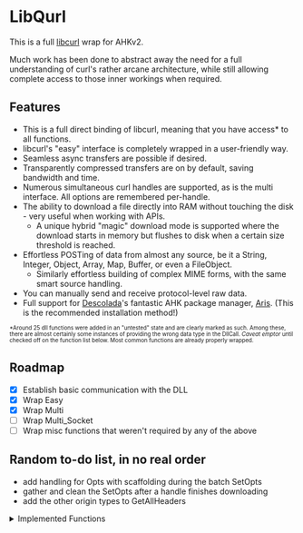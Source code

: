 # LibQurl
This is a full [libcurl](https://curl.se/) wrap for AHKv2.

Much work has been done to abstract away the need for a full understanding of curl's rather arcane architecture, while still allowing complete access to those inner workings when required.

## Features
- This is a full direct binding of libcurl, meaning that you have access* to all functions.
- libcurl's "easy" interface is completely wrapped in a user-friendly way.
- Seamless async transfers are possible if desired.
- Transparently compressed transfers are on by default, saving bandwidth and time.
- Numerous simultaneous curl handles are supported, as is the multi interface. All options are remembered per-handle.
- The ability to download a file directly into RAM without touching the disk - very useful when working with APIs.
    - A unique hybrid "magic" download mode is supported where the download starts in memory but flushes to disk when a certain size threshold is reached.
- Effortless POSTing of data from almost any source, be it a String, Integer, Object, Array, Map, Buffer, or even a FileObject.
    - Similarly effortless building of complex MIME forms, with the same smart source handling.
- You can manually send and receive protocol-level raw data.
- Full support for [Descolada](https://github.com/Descolada)'s fantastic AHK package manager, [Aris](https://github.com/Descolada/Aris). (This is the recommended installation method!)

<sup><sub>*Around 25 dll functions were added in an "untested" state and are clearly marked as such. Among these, there are almost certainly some instances of providing the wrong data type in the DllCall. *Caveat emptor* until checked off on the function list below. Most common functions are already properly wrapped.</sup></sub>

## Roadmap
- [X] Establish basic communication with the DLL
- [X] Wrap Easy
- [X] Wrap Multi
- [ ] Wrap Multi_Socket
- [ ] Wrap misc functions that weren't required by any of the above

## Random to-do list, in no real order
- add handling for Opts with scaffolding during the batch SetOpts
- gather and clean the SetOpts after a handle finishes downloading
- add the other origin types to GetAllHeaders
  
<details><summary>Implemented Functions</summary>
https://curl.se/libcurl/c/allfuncs.html
  
| Wrapped?   | Name                          | Notes                        |
|:----------:|:------------------------------|:-----------------------------|
| &check;    | curl_easy_cleanup             |                              |
| &check;    | curl_easy_duphandle           |                              |
| &check;    | curl_easy_getinfo             |                              |
| &check;    | curl_easy_header              |                              |
| &check;    | curl_easy_init                |                              |
| &check;    | curl_easy_nextheader          |                              |
| &check;    | curl_easy_option_by_id        |                              |
| &check;    | curl_easy_option_by_name      |                              |
| &check;    | curl_easy_option_next         |                              |
| &check;    | curl_easy_pause               |                              |
| &check;    | curl_easy_perform             | called with .Sync()          |
| &check;    | curl_easy_recv                |                              |
| &check;    | curl_easy_reset               |                              |
| &check;    | curl_easy_send                |                              |
| &check;    | curl_easy_setopt              |                              |
|            | curl_easy_ssls_export         | waiting on upstream bug fixes|
|            | curl_easy_ssls_import         | waiting on upstream bug fixes|
| &check;    | curl_easy_strerror            |                              |
| &check;    | curl_easy_upkeep              |                              |
| &check;    | curl_free                     |                              |
| &check;    | curl_getdate                  |                              |
| &check;    | curl_global_cleanup           |                              |
| &check;    | curl_global_init              | only default mode for now    |
|            | curl_global_init_mem          |                              |
| &check;    | curl_global_sslset            |                              |
| &check;    | curl_mime_addpart             |                              |
|            | curl_global_trace             |                              |
| &check;    | curl_mime_data                |                              |
| &check;    | curl_mime_data_cb             |                              |
| &check;    | curl_mime_encoder             |                              |
| &check;    | curl_mime_filedata            |                              |
| &check;    | curl_mime_filename            |                              |
| &check;    | curl_mime_free                |                              |
| &check;    | curl_mime_headers             |                              |
| &check;    | curl_mime_init                |                              |
| &check;    | curl_mime_name                |                              |
| &check;    | curl_mime_subparts            |                              |
| &check;    | curl_mime_type                |                              |
| &check;    | curl_multi_add_handle         | called with .ReadySync()     |
|            | curl_multi_assign             |                              |
| &check;    | curl_multi_cleanup            |                              |
|            | curl_multi_fdset              |                              |
|            | curl_multi_get_handles        |                              |
| &check;    | curl_multi_info_read          |                              |
| &check;    | curl_multi_init               |                              |
| &check;    | curl_multi_perform            | called with .Async()         |
| &check;    | curl_multi_remove_handle      |                              |
| &check;    | curl_multi_setopt             |                              |
|            | curl_multi_socket_action      |                              |
| &check;    | curl_multi_strerror           |                              |
|            | curl_multi_timeout            |                              |
|            | curl_multi_poll               |                              |
|            | curl_multi_wait               |                              |
|            | curl_multi_waitfds            |                              |
|            | curl_multi_wakeup             |                              |
|            | curl_pushheader_byname        |                              |
|            | curl_pushheader_bynum         |                              |
| &check;    | curl_share_cleanup            |                              |
| &check;    | curl_share_init               |                              |
| &check;    | curl_share_setopt             |                              |
| &check;    | curl_share_strerror           |                              |
| &check;    | curl_slist_append             |                              |
| &check;    | curl_slist_free_all           |                              |
| &check;    | curl_strequal                 | called with .StrCompare()    |
| &check;    | curl_strnequal                | called with .StrCompare()    |
| &check;    | curl_url                      |                              |
| &check;    | curl_url_cleanup              |                              |
| &check;    | curl_url_dup                  |                              |
| &check;    | curl_url_get                  |                              |
| &check;    | curl_url_set                  |                              |
| &check;    | curl_url_strerror             |                              |
| &check;    | curl_version                  |                              |
| &check;    | curl_version_info             |                              |
| &check;    | curl_ws_recv                  |                              |
| &check;    | curl_ws_send                  |                              |
|            | curl_ws_meta                  |                              |
<details><summary>Deprecated Functions with Suggested Alternatives</summary>
  
| Wrapped?   | Name                          | Alternative                  |
|:----------:|:------------------------------|:-----------------------------|
| &#10060;   | curl_easy_escape<br>curl_easy_unescape<br>curl_escape<br>curl_unescape | use the URL API  |
| &#10060;   | curl_formadd<br>curl_formfree<br>curl_formget | use the mime API |
| &#10060;   | curl_getenv | use AHK's EnvGet() |
| &#10060;   | curl_multi_socket<br>curl_multi_socket_all | use curl_multi_socket_action |
| &#10060;   | curl_mprintf<br>curl_mvaprintf<br>curl_mvfprintf<br>curl_mvprintf<br>curl_mvsnprintf | use AHK's own text maniupulation |

</summary>
</details>

